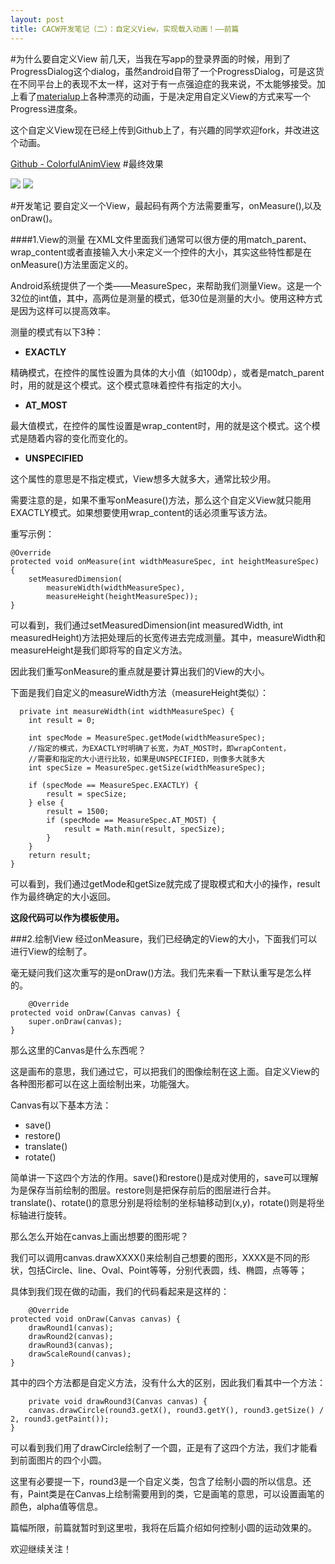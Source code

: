 ```yaml
---
layout: post
title: CACW开发笔记（二）：自定义View，实现载入动画！——前篇
---
```


#为什么要自定义View
前几天，当我在写app的登录界面的时候，用到了ProgressDialog这个dialog，虽然android自带了一个ProgressDialog，可是这货在不同平台上的表现不太一样，这对于有一点强迫症的我来说，不太能够接受。加上看了[materialup](http://www.materialup.com/)上各种漂亮的动画，于是决定用自定义View的方式来写一个Progress进度条。

这个自定义View现在已经上传到Github上了，有兴趣的同学欢迎fork，并改进这个动画。

[Github - ColorfulAnimView](https://github.com/microstudent/ColorfulAnimView)
#最终效果

![](http://7xo6vj.com1.z0.glb.clouddn.com/15-11-12/44412013.jpg)
![](http://7xo6vj.com1.z0.glb.clouddn.com/15-11-12/86761997.jpg)

#开发笔记
要自定义一个View，最起码有两个方法需要重写，onMeasure(),以及onDraw()。

####1.View的测量
在XML文件里面我们通常可以很方便的用match\_parent、wrap\_content或者直接输入大小来定义一个控件的大小，其实这些特性都是在onMeasure()方法里面定义的。

Android系统提供了一个类——MeasureSpec，来帮助我们测量View。这是一个32位的int值，其中，高两位是测量的模式，低30位是测量的大小。使用这种方式是因为这样可以提高效率。

测量的模式有以下3种：

* **EXACTLY**

精确模式，在控件的属性设置为具体的大小值（如100dp），或者是match\_parent时，用的就是这个模式。这个模式意味着控件有指定的大小。

* **AT_MOST**

最大值模式，在控件的属性设置是wrap_content时，用的就是这个模式。这个模式是随着内容的变化而变化的。

* **UNSPECIFIED**

这个属性的意思是不指定模式，View想多大就多大，通常比较少用。

需要注意的是，如果不重写onMeasure()方法，那么这个自定义View就只能用EXACTLY模式。如果想要使用wrap_content的话必须重写该方法。

重写示例：

    @Override
    protected void onMeasure(int widthMeasureSpec, int heightMeasureSpec) {
        setMeasuredDimension(
        	measureWidth(widthMeasureSpec),
            measureHeight(heightMeasureSpec));
    }

可以看到，我们通过setMeasuredDimension(int measuredWidth, int measuredHeight)方法把处理后的长宽传进去完成测量。其中，measureWidth和measureHeight是我们即将写的自定义方法。

因此我们重写onMeasure的重点就是要计算出我们的View的大小。

下面是我们自定义的measureWidth方法（measureHeight类似）：

	  private int measureWidth(int widthMeasureSpec) {
        int result = 0;

        int specMode = MeasureSpec.getMode(widthMeasureSpec);
        //指定的模式，为EXACTLY时明确了长宽，为AT_MOST时，即wrapContent，
        //需要和指定的大小进行比较，如果是UNSPECIFIED，则像多大就多大
        int specSize = MeasureSpec.getSize(widthMeasureSpec);

        if (specMode == MeasureSpec.EXACTLY) {
            result = specSize;
        } else {
            result = 1500;
            if (specMode == MeasureSpec.AT_MOST) {
                result = Math.min(result, specSize);
            }
        }
        return result;
    }

可以看到，我们通过getMode和getSize就完成了提取模式和大小的操作，result作为最终确定的大小返回。

**这段代码可以作为模板使用。**

###2.绘制View
经过onMeasure，我们已经确定的View的大小，下面我们可以进行View的绘制了。

毫无疑问我们这次重写的是onDraw()方法。我们先来看一下默认重写是怎么样的。

	    @Override
    protected void onDraw(Canvas canvas) {
    	super.onDraw(canvas);
    }
那么这里的Canvas是什么东西呢？

这是画布的意思，我们通过它，可以把我们的图像绘制在这上面。自定义View的各种图形都可以在这上面绘制出来，功能强大。

Canvas有以下基本方法：

* save()
* restore()
* translate()
* rotate()

简单讲一下这四个方法的作用。save()和restore()是成对使用的，save可以理解为是保存当前绘制的图层。restore则是把保存前后的图层进行合并。translate()、rotate()的意思分别是将绘制的坐标轴移动到(x,y)，rotate()则是将坐标轴进行旋转。

那么怎么开始在canvas上画出想要的图形呢？

我们可以调用canvas.drawXXXX()来绘制自己想要的图形，XXXX是不同的形状，包括Circle、line、Oval、Point等等，分别代表圆，线、椭圆，点等等；

具体到我们现在做的动画，我们的代码看起来是这样的：

	    @Override
    protected void onDraw(Canvas canvas) {
        drawRound1(canvas);
        drawRound2(canvas);
        drawRound3(canvas);
        drawScaleRound(canvas);
    }
其中的四个方法都是自定义方法，没有什么大的区别，因此我们看其中一个方法：

	    private void drawRound3(Canvas canvas) {
        canvas.drawCircle(round3.getX(), round3.getY(), round3.getSize() / 2, round3.getPaint());
    }

可以看到我们用了drawCircle绘制了一个圆，正是有了这四个方法，我们才能看到前面图片的四个小圆。

这里有必要提一下，round3是一个自定义类，包含了绘制小圆的所以信息。还有，Paint类是在Canvas上绘制需要用到的类，它是画笔的意思，可以设置画笔的颜色，alpha值等信息。

篇幅所限，前篇就暂时到这里啦，我将在后篇介绍如何控制小圆的运动效果的。

欢迎继续关注！
